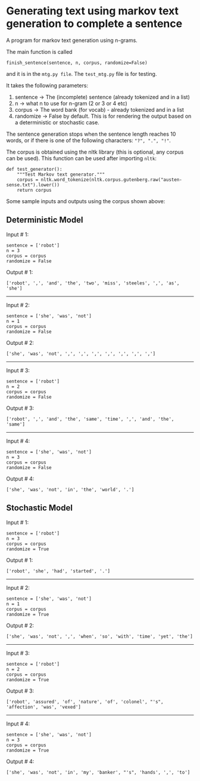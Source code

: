 # Generating text using markov text generation to complete a sentence

A program for markov text generation using n-grams. 

The main function is called

```
finish_sentence(sentence, n, corpus, randomize=False)
```

and it is in the ``` mtg.py file ```. The ``` test_mtg.py ``` file is for testing.

It takes the following parameters:

1. sentence -> The (incomplete) sentence (already tokenized and in a list)
2. n -> what n to use for n-gram (2 or 3 or 4 etc)
3. corpus -> The word bank (for vocab) - already tokenized and in a list
4. randomize -> False by default. This is for rendering the output based on a deterministic or stochastic case.

The sentence generation stops when the sentence length reaches 10 words, or if there is one of the following characters: ``` "?", ".", "!" ```.

The corpus is obtained using the nltk library (this is optional, any corpus can be used). This function can be used after importing ```nltk```:

```
def test_generator():
    """Test Markov text generator."""
    corpus = nltk.word_tokenize(nltk.corpus.gutenberg.raw("austen-sense.txt").lower())
    return corpus

```



Some sample inputs and outputs using the corpus shown above:

## Deterministic Model 

Input # 1:
```
sentence = ['robot']
n = 3
corpus = corpus
randomize = False

```
Output # 1:
```
['robot', ',', 'and', 'the', 'two', 'miss', 'steeles', ',', 'as', 'she']
```

-----------
Input # 2:
```
sentence = ['she', 'was', 'not']
n = 1
corpus = corpus
randomize = False

```
Output # 2:
```
['she', 'was', 'not', ',', ',', ',', ',', ',', ',', ',']
```
----------
Input # 3:
```
sentence = ['robot']
n = 2
corpus = corpus
randomize = False

```
Output # 3:
```
['robot', ',', 'and', 'the', 'same', 'time', ',', 'and', 'the', 'same']
```
----------
Input # 4:
```
sentence = ['she', 'was', 'not']
n = 3
corpus = corpus
randomize = False

```
Output # 4:
```
['she', 'was', 'not', 'in', 'the', 'world', '.']
```

## Stochastic Model 

Input # 1:
```
sentence = ['robot']
n = 3
corpus = corpus
randomize = True

```
Output # 1:
```
['robot', 'she', 'had', 'started', '.']
```

-----------
Input # 2:
```
sentence = ['she', 'was', 'not']
n = 1
corpus = corpus
randomize = True

```
Output # 2:
```
['she', 'was', 'not', ',', 'when', 'so', 'with', 'time', 'yet', 'the']
```
----------
Input # 3:
```
sentence = ['robot']
n = 2
corpus = corpus
randomize = True

```
Output # 3:
```
['robot', 'assured', 'of', 'nature', 'of', 'colonel', "'s", 'affection', 'was', 'vexed']
```
----------
Input # 4:
```
sentence = ['she', 'was', 'not']
n = 3
corpus = corpus
randomize = True

```
Output # 4:
```
['she', 'was', 'not', 'in', 'my', 'banker', "'s", 'hands', ',', 'to']
```








